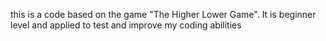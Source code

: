 this is a code based on the game "The Higher Lower Game". It is beginner level and applied to test and improve my coding abilities
